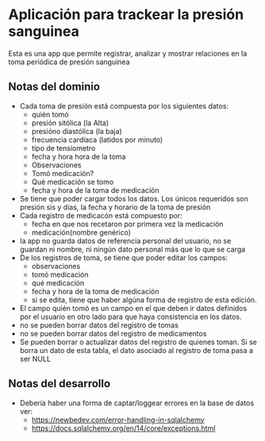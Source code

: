 # Aplicación para trackear la presión sanguinea

Esta es una app que permite registrar, analizar y mostrar relaciones en la toma periódica de presión sanguinea

## Notas del dominio

- Cada toma de presión está compuesta por los siguientes datos:
  - quién tomó
  - presión sitólica (la Alta)
  - presióno diastólica (la baja)
  - frecuencia cardíaca (latidos por minuto)
  - tipo de tensiometro
  - fecha y hora hora de la toma
  - Observaciones
  - Tomó medicación?
  - Qué medicación se tomo
  - fecha y hora de la toma de medicación
- Se tiene que poder cargar todos los datos. Los únicos requeridos son presión sis y dias, la fecha y horario de la toma de presión
- Cada registro de medicacón está compuesto por:
  - fecha en que nos recetaron por primera vez la medicación
  - medicación(nombre genérico)
- la app no guarda datos de referencia personal del usuario, no se guardan ni nombre, ni ningún dato personal más que lo que se carga
- De los registros de toma, se tiene que poder editar los campos:
  - observaciones
  - tomó medicación
  - qué medicación
  - fecha y hora de la toma de medicación
  - si se edita, tiene que haber algúna forma de registro de esta edición.
- El campo quién tomó es un campo en el que deben ir datos definidos por el usuario en otro lado para que haya consistencia en los datos.
- no se pueden borrar datos del registro de tomas
- no se pueden borrar datos del registro de medicamentos
- Se pueden borrar o actualizar datos del registro de quienes toman. Si se borra un dato de esta tabla, el dato asociado al registro de toma pasa a ser NULL
## Notas del desarrollo
- Debería haber una forma de captar/loggear errores en la base de datos ver:
  - https://newbedev.com/error-handling-in-sqlalchemy
  - https://docs.sqlalchemy.org/en/14/core/exceptions.html

